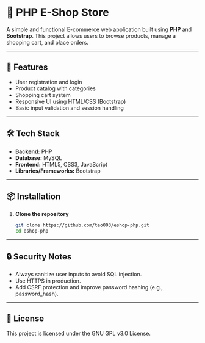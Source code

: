 # 🛒 PHP E-Shop Store

A simple and functional E-commerce web application built using **PHP** and **Bootstrap**. This project allows users to browse products, manage a shopping cart, and place orders.

---

## 🚀 Features

- User registration and login
- Product catalog with categories
- Shopping cart system
- Responsive UI using HTML/CSS (Bootstrap)
- Basic input validation and session handling

---

## 🛠️ Tech Stack

- **Backend:** PHP
- **Database:** MySQL
- **Frontend:** HTML5, CSS3, JavaScript
- **Libraries/Frameworks:** Bootstrap

---

## 📦 Installation

1. **Clone the repository**
   ```bash
   git clone https://github.com/teo003/eshop-php.git
   cd eshop-php

---

## 🔒 Security Notes
- Always sanitize user inputs to avoid SQL injection.
- Use HTTPS in production.
- Add CSRF protection and improve password hashing (e.g., password_hash).

---

## 📜 License
This project is licensed under the GNU GPL v3.0 License.
